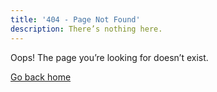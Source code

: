 ```yaml
---
title: '404 - Page Not Found'
description: There’s nothing here.
---
```


Oops! The page you’re looking for doesn’t exist.

[Go back home](/)
